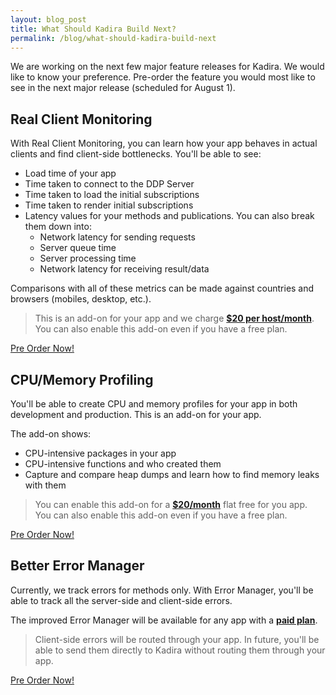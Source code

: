 ```yaml
---
layout: blog_post
title: What Should Kadira Build Next?
permalink: /blog/what-should-kadira-build-next
---
```


<script type="text/javascript" src="https://gumroad.com/js/gumroad.js"></script>

We are working on the next few major feature releases for Kadira. We would like to know your preference. Pre-order the feature you would most like to see in the next major release (scheduled for August 1).

## Real Client Monitoring

With Real Client Monitoring, you can learn how your app behaves in actual clients and find client-side bottlenecks. You'll be able to see:

* Load time of your app
* Time taken to connect to the DDP Server
* Time taken to load the initial subscriptions
* Time taken to render initial subscriptions
* Latency values for your methods and publications. You can also break them down into:
  * Network latency for sending requests
  * Server queue time
  * Server processing time
  * Network latency for receiving result/data

Comparisons with all of these metrics can be made against countries and browsers (mobiles, desktop, etc.).

> This is an add-on for your app and we charge [**$20 per host/month**](https://gumroad.com/l/LyDy). You can also enable this add-on even if you have a free plan.

<a href="https://gumroad.com/l/LyDy" class="gumroad-button">Pre Order Now!</a>

## CPU/Memory Profiling

You'll be able to create CPU and memory profiles for your app in both development and production. This is an add-on for your app.

The add-on shows:

* CPU-intensive packages in your app
* CPU-intensive functions and who created them
* Capture and compare heap dumps and learn how to find memory leaks with them

> You can enable this add-on for a [**$20/month**](https://gumroad.com/l/EqEf) flat free for you app. You can also enable this add-on even if you have a free plan.

<a href="https://gumroad.com/l/EqEf" class="gumroad-button">Pre Order Now!</a>

## Better Error Manager

Currently, we track errors for methods only. With Error Manager, you'll be able to track all the server-side and client-side errors.

The improved Error Manager will be available for any app with a [**paid plan**](https://gumroad.com/l/fRGA).

> Client-side errors will be routed through your app. In future, you'll be able to send them directly to Kadira without routing them through your app.

<a href="https://gumroad.com/l/fRGA" class="gumroad-button">Pre Order Now!</a>
